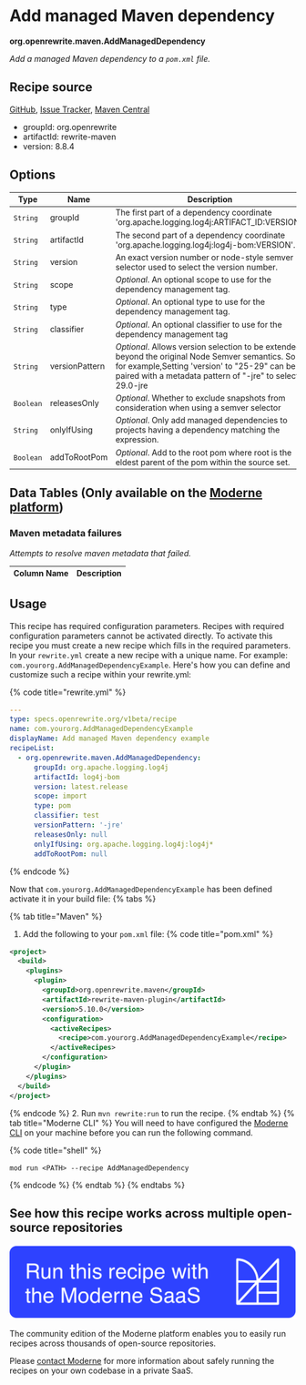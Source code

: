 # Add managed Maven dependency

**org.openrewrite.maven.AddManagedDependency**

_Add a managed Maven dependency to a `pom.xml` file._

## Recipe source

[GitHub](https://github.com/openrewrite/rewrite/blob/main/rewrite-maven/src/main/java/org/openrewrite/maven/AddManagedDependency.java), [Issue Tracker](https://github.com/openrewrite/rewrite/issues), [Maven Central](https://central.sonatype.com/artifact/org.openrewrite/rewrite-maven/8.8.4/jar)

* groupId: org.openrewrite
* artifactId: rewrite-maven
* version: 8.8.4

## Options

| Type | Name | Description |
| -- | -- | -- |
| `String` | groupId | The first part of a dependency coordinate 'org.apache.logging.log4j:ARTIFACT_ID:VERSION'. |
| `String` | artifactId | The second part of a dependency coordinate 'org.apache.logging.log4j:log4j-bom:VERSION'. |
| `String` | version | An exact version number or node-style semver selector used to select the version number. |
| `String` | scope | *Optional*. An optional scope to use for the dependency management tag. |
| `String` | type | *Optional*. An optional type to use for the dependency management tag. |
| `String` | classifier | *Optional*. An optional classifier to use for the dependency management tag |
| `String` | versionPattern | *Optional*. Allows version selection to be extended beyond the original Node Semver semantics. So for example,Setting 'version' to "25-29" can be paired with a metadata pattern of "-jre" to select 29.0-jre |
| `Boolean` | releasesOnly | *Optional*. Whether to exclude snapshots from consideration when using a semver selector |
| `String` | onlyIfUsing | *Optional*. Only add managed dependencies to projects having a dependency matching the expression. |
| `Boolean` | addToRootPom | *Optional*. Add to the root pom where root is the eldest parent of the pom within the source set. |

## Data Tables (Only available on the [Moderne platform](https://app.moderne.io/))

### Maven metadata failures

_Attempts to resolve maven metadata that failed._

| Column Name | Description |
| ----------- | ----------- |


## Usage

This recipe has required configuration parameters. Recipes with required configuration parameters cannot be activated directly. To activate this recipe you must create a new recipe which fills in the required parameters. In your `rewrite.yml` create a new recipe with a unique name. For example: `com.yourorg.AddManagedDependencyExample`.
Here's how you can define and customize such a recipe within your rewrite.yml:

{% code title="rewrite.yml" %}
```yaml
---
type: specs.openrewrite.org/v1beta/recipe
name: com.yourorg.AddManagedDependencyExample
displayName: Add managed Maven dependency example
recipeList:
  - org.openrewrite.maven.AddManagedDependency:
      groupId: org.apache.logging.log4j
      artifactId: log4j-bom
      version: latest.release
      scope: import
      type: pom
      classifier: test
      versionPattern: '-jre'
      releasesOnly: null
      onlyIfUsing: org.apache.logging.log4j:log4j*
      addToRootPom: null
```
{% endcode %}

Now that `com.yourorg.AddManagedDependencyExample` has been defined activate it in your build file:
{% tabs %}

{% tab title="Maven" %}
1. Add the following to your `pom.xml` file:
{% code title="pom.xml" %}
```xml
<project>
  <build>
    <plugins>
      <plugin>
        <groupId>org.openrewrite.maven</groupId>
        <artifactId>rewrite-maven-plugin</artifactId>
        <version>5.10.0</version>
        <configuration>
          <activeRecipes>
            <recipe>com.yourorg.AddManagedDependencyExample</recipe>
          </activeRecipes>
        </configuration>
      </plugin>
    </plugins>
  </build>
</project>
```
{% endcode %}
2. Run `mvn rewrite:run` to run the recipe.
{% endtab %}
{% tab title="Moderne CLI" %}
You will need to have configured the [Moderne CLI](https://docs.moderne.io/moderne-cli/cli-intro) on your machine before you can run the following command.

{% code title="shell" %}
```shell
mod run <PATH> --recipe AddManagedDependency
```
{% endcode %}
{% endtab %}
{% endtabs %}

## See how this recipe works across multiple open-source repositories

[![Moderne Link Image](/.gitbook/assets/ModerneRecipeButton.png)](https://app.moderne.io/recipes/org.openrewrite.maven.AddManagedDependency)

The community edition of the Moderne platform enables you to easily run recipes across thousands of open-source repositories.

Please [contact Moderne](https://moderne.io/product) for more information about safely running the recipes on your own codebase in a private SaaS.
